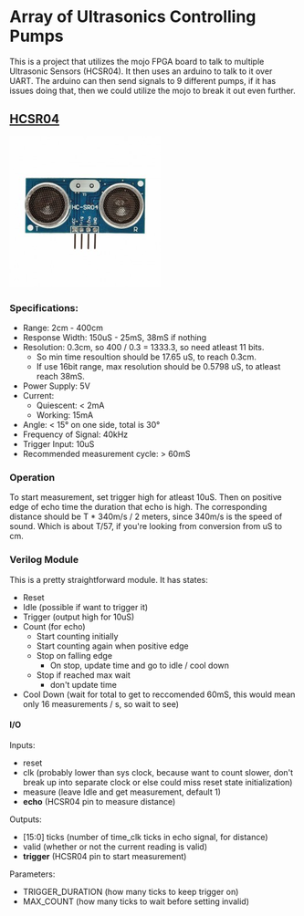 # Array of Ultrasonics Controlling Pumps

This is a project that utilizes the mojo FPGA board to talk to
multiple Ultrasonic Sensors (HCSR04). It then uses an arduino to talk
to it over UART. The arduino can then send signals to 9 different
pumps, if it has issues doing that, then we could utilize the mojo to
break it out even further.

## [HCSR04](res/HCSR04_micropik.pdf)

![HCSR04](res/hcsr04.jpg)

### Specifications:

* Range: 2cm - 400cm
* Response Width: 150uS - 25mS, 38mS if nothing
* Resolution: 0.3cm, so 400 / 0.3 = 1333.3, so need atleast 11 bits. 
	* So min time resoultion should be 17.65 uS, to reach 0.3cm.
	* If use 16bit range, max resolution should be 0.5798 uS, to
	atleast reach 38mS. 
* Power Supply: 5V
* Current: 
	* Quiescent: < 2mA
	* Working: 15mA
* Angle: < 15&deg; on one side, total is 30&deg; 
* Frequency of Signal: 40kHz
* Trigger Input: 10uS
* Recommended measurement cycle: > 60mS

### Operation

To start measurement, set trigger high for atleast 10uS. Then on
positive edge of echo time the duration that echo is high. The
corresponding distance should be T * 340m/s / 2 meters, since 340m/s
is the speed of sound. Which is about T/57, if you're looking from
conversion from uS to cm.

### Verilog Module

This is a pretty straightforward module. It has states:

* Reset
* Idle (possible if want to trigger it)
* Trigger (output high for 10uS)
* Count (for echo)
	* Start counting initially
	* Start counting again when positive edge
	* Stop on falling edge 
		* On stop, update time and go to idle / cool down
	* Stop if reached max wait
		* don't update time
* Cool Down (wait for total to get to reccomended 60mS, this would
  mean only 16 measurements / s, so wait to see)

#### I/O

Inputs:

* reset
* clk (probably lower than sys clock, because want to count slower,
  don't break up into separate clock or else could miss reset state
  initialization)
* measure (leave Idle and get measurement, default 1)
* __echo__ (HCSR04 pin to measure distance)

Outputs:

* [15:0] ticks (number of time\_clk ticks in echo signal, for distance)
* valid (whether or not the current reading is valid)
* __trigger__ (HCSR04 pin to start measurement)

Parameters:

* TRIGGER\_DURATION (how many ticks to keep trigger on)
* MAX\_COUNT (how many ticks to wait before setting invalid)

